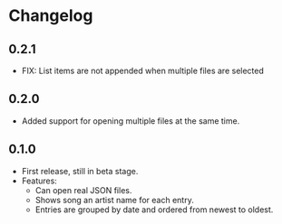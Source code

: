 # Changelog

## 0.2.1

* FIX: List items are not appended when multiple files are selected

## 0.2.0

* Added support for opening multiple files at the same time.

## 0.1.0

* First release, still in beta stage.
* Features:
  * Can open real JSON files.
  * Shows song an artist name for each entry.
  * Entries are grouped by date and ordered from newest to oldest.